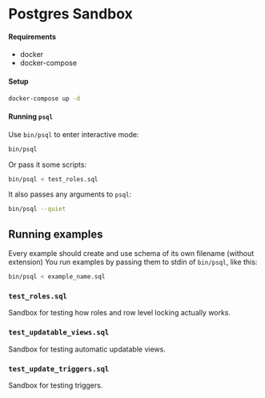 # Postgres Sandbox

#### Requirements

* docker
* docker-compose

#### Setup

```bash
docker-compose up -d
```

#### Running `psql`

Use `bin/psql` to enter interactive mode:

```bash
bin/psql
```

Or pass it some scripts:

```bash
bin/psql < test_roles.sql
```

It also passes any arguments to `psql`:

```bash
bin/psql --quiet
```

## Running examples

Every example should create and use schema of its own filename (without extension)
You run examples by passing them to stdin of `bin/psql`, like this:

```bash
bin/psql < example_name.sql
```

### `test_roles.sql`

Sandbox for testing how roles and row level locking actually works.

### `test_updatable_views.sql`

Sandbox for testing automatic updatable views.

### `test_update_triggers.sql`

Sandbox for testing triggers.
